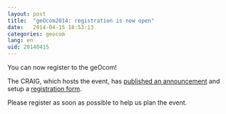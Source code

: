 ```yaml
---
layout: post
title:  "geOcom2014: registration is now open"
date:   2014-04-15 18:53:13
categories: geocom
lang: en
uid: 20140415
---
```


<div class="post-content">

<p>
You can now register to the geOcom! 

The CRAIG, which hosts the event, has <a href="http://www.craig.fr/reunions/1229-georchestra-community-meeting" hreflang="fr">published an announcement</a> and setup a <a href="http://www.craig.fr/content/inscription-au-georchestra-community-meeting-clermont-ferrand-19-et-20-juin-2014" hreflang="fr">registration form</a>.</p>

<p>Please register as soon as possible to help us plan the event.</p>

</div>

